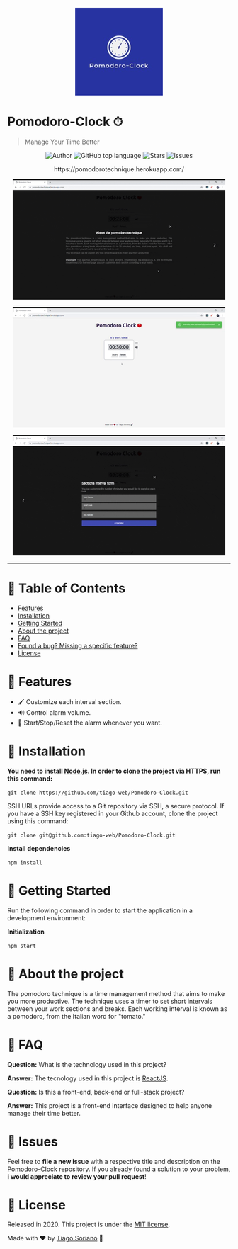 <p align="center">
   <img src=".github/pomodoro-logo.jpg"/>
</p>

# Pomodoro-Clock ⏱

> Manage Your Time Better


<p align="center">
   <a href="https://github.com/tiago-web" style="text-decoration: none">
    <img alt="Author" src="https://img.shields.io/badge/Author-tiago--web-3f51b5" />
   </a>
   
   <a href="#" style="text-decoration: none">
    <img alt="GitHub top language" src="https://img.shields.io/github/languages/top/tiago-web/Pomodoro-Clock?color=3f51b5" />
   </a>
   
   <a href="https://github.com/tiago-web/Pomodoro-Clock/stargazers" style="text-decoration: none">
    <img alt="Stars" src="https://img.shields.io/github/stars/tiago-web/Pomodoro-Clock?color=3f51b5&style=flat" />
   </a>
   
   <a href="https://github.com/tiago-web/Pomodoro-Clock/issues" style="text-decoration: none">
    <img alt="Issues" src="https://img.shields.io/github/issues/tiago-web/Pomodoro-Clock?color=3f51b5&style=flat" />
   </a>
</p>

<p align="center">https://pomodorotechnique.herokuapp.com/</p>

<p align="center"><img src=".github/pomodoro1.gif?raw=true"/></p>
<p align="center"><img src=".github/pomodoro2.gif?raw=true"/></p>
<p align="center"><img src=".github/pomodoro3.gif?raw=true"/></p>

---

# :pushpin: Table of Contents

* [Features](#link-features)
* [Installation](#construction_worker-installation)
* [Getting Started](#checkered_flag-getting-started)
* [About the project](#speech_balloon-about-the-project)
* [FAQ](#postbox-faq)
* [Found a bug? Missing a specific feature?](#hammer-issues)
* [License](#book-license)


# :link: Features

* 🖌 Customize each interval section.
* 🔊 Control alarm volume.
* 🚦 Start/Stop/Reset the alarm whenever you want.

# :construction_worker: Installation

**You need to install [Node.js](https://nodejs.org/en/download/). In order to clone the project via HTTPS, run this command:**

```git clone https://github.com/tiago-web/Pomodoro-Clock.git```

SSH URLs provide access to a Git repository via SSH, a secure protocol. If you have a SSH key registered in your Github account, clone the project using this command:

```git clone git@github.com:tiago-web/Pomodoro-Clock.git```

**Install dependencies**

```npm install```

# :checkered_flag: Getting Started

Run the following command in order to start the application in a development environment:

**Initialization**

```npm start```

# :speech_balloon: About the project

The pomodoro technique is a time management method that aims to make you more productive. The technique uses a timer to set short intervals between your work sections and breaks. Each working interval is known as a pomodoro, from the Italian word for "tomato." 

# :postbox: FAQ

**Question:** What is the technology used in this project?

**Answer:** The tecnology used in this project is [ReactJS](https://reactjs.org/).

**Question:** Is this a front-end, back-end or full-stack project?

**Answer:** This project is a front-end interface designed to help anyone manage their time better.

# :hammer: Issues

Feel free to **file a new issue** with a respective title and description on the [Pomodoro-Clock](https://github.com/tiago-web/Pomodoro-Clock/issues) repository. If you already found a solution to your problem, **i would appreciate to review your pull request**!

# :book: License

Released in 2020.
This project is under the [MIT license](https://github.com/tiago-web/Pomodoro-Clock/blob/master/LICENSE).

Made with ❤️ by [Tiago Soriano](https://github.com/tiago-web) 🚀
